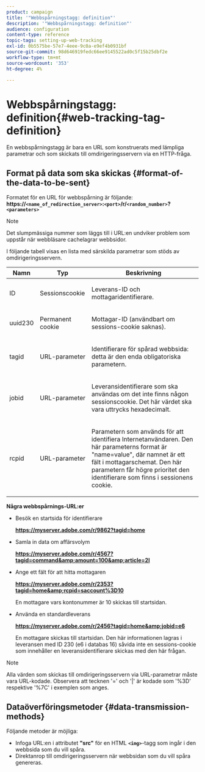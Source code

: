 ```yaml
---
product: campaign
title: '"Webbspårningstagg: definition"'
description: '"Webbspårningstagg: definition"'
audience: configuration
content-type: reference
topic-tags: setting-up-web-tracking
exl-id: 0b5575be-57e7-4eee-9c0a-e9ef4b0931bf
source-git-commit: 98d646919fedc66ee9145522ad0c5f15b25dbf2e
workflow-type: tm+mt
source-wordcount: '353'
ht-degree: 4%

---
```


# Webbspårningstagg: definition{#web-tracking-tag-definition}

En webbspårningstagg är bara en URL som konstruerats med lämpliga parametrar och som skickats till omdirigeringsservern via en HTTP-fråga.

## Format på data som ska skickas {#format-of-the-data-to-be-sent}

Formatet för en URL för webbspårning är följande: **https://`<name_of_redirection_server>`:`<port>`/r/`<random_number>`?`<parameters>`**

>[!NOTE]
>
>Det slumpmässiga nummer som läggs till i URL:en undviker problem som uppstår när webbläsare cachelagrar webbsidor.

I följande tabell visas en lista med särskilda parametrar som stöds av omdirigeringsservern.

<table>
                     <thead>
                        <tr>
                           <th>Namn</th>
                           <th>Typ</th>
                           <th>Beskrivning</th> 
                        </tr> 
                     </thead>
                     <tbody>
                        <tr>
                           <td>
                              <p>ID</p> 
                           </td>
                           <td>
                              <p>Sessionscookie</p> 
                           </td>
                           <td>
                              <p>Leverans-ID och mottagaridentifierare.</p> 
                           </td> 
                        </tr>
                        <tr>
                           <td>
                              <p>uuid230</p> 
                           </td>
                           <td>
                              <p>Permanent cookie</p> 
                           </td>
                           <td>
                              <p>Mottagar-ID (användbart om sessions-cookie saknas).</p> 
                           </td> 
                        </tr>
                        <tr>
                           <td>
                              <p>tagid</p> 
                           </td>
                           <td>
                              <p>URL-parameter</p> 
                           </td>
                           <td>
                              <p>Identifierare för spårad webbsida: detta är den enda obligatoriska parametern.</p> 
                           </td> 
                        </tr>
                        <tr>
                           <td>
                              <p>jobid</p> 
                           </td>
                           <td>
                              <p>URL-parameter</p> 
                           </td>
                           <td>
                              <p>Leveransidentifierare som ska användas om det inte finns någon sessionscookie. Det här värdet ska vara
                                 uttrycks hexadecimalt.
                              </p> 
                           </td> 
                        </tr>
                        <tr>
                           <td>
                              <p>rcpid</p> 
                           </td>
                           <td>
                              <p>URL-parameter</p> 
                           </td>
                           <td>
                              <p>Parametern som används för att identifiera Internetanvändaren. Den här parameterns format är "name=value",
                                 där namnet är ett fält i mottagarschemat. Den här parametern får högre prioritet
                                 den identifierare som finns i sessionens cookie.
                              </p> 
                           </td> 
                        </tr> 
                     </tbody>  
                  </table>

**Några webbspårnings-URL:er**

* Besök en startsida för identifierare

   **https://myserver.adobe.com/r/9862?tagid=home**

* Samla in data om affärsvolym

   **https://myserver.adobe.com/r/4567?tagid=command&amp;amount=100&amp;article=2l**

* Ange ett fält för att hitta mottagaren

   **https://myserver.adobe.com/r/2353?tagid=home&amp;rcpid=saccount%3D10**

   En mottagare vars kontonummer är 10 skickas till startsidan.

* Använda en standardleverans

   **https://myserver.adobe.com/r/2456?tagid=home&amp;jobid=e6**

   En mottagare skickas till startsidan. Den här informationen lagras i leveransen med ID 230 (e6 i databas 16) såvida inte en sessions-cookie som innehåller en leveransidentifierare skickas med den här frågan.

>[!NOTE]
>
>Alla värden som skickas till omdirigeringsservern via URL-parametrar måste vara URL-kodade. Observera att tecknen &#39;=&#39; och &#39;|&#39; är kodade som &#39;%3D&#39; respektive &#39;%7C&#39; i exemplen som anges.

## Dataöverföringsmetoder {#data-transmission-methods}

Följande metoder är möjliga:

* Infoga URL:en i attributet **&quot;src&quot;** för en HTML **`<img>`**-tagg som ingår i den webbsida som du vill spåra.
* Direktanrop till omdirigeringsservern när webbsidan som du vill spåra genereras.
